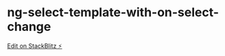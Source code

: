 # ng-select-template-with-on-select-change

[Edit on StackBlitz ⚡️](https://stackblitz.com/edit/ng-select-template-error-vaj9ye)